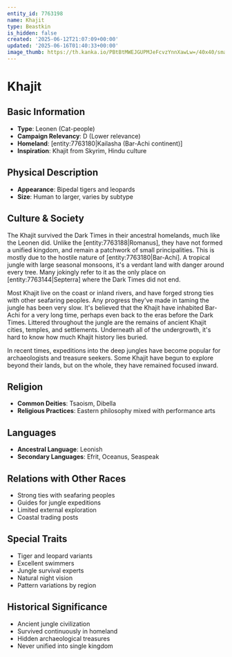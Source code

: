 ```yaml
---
entity_id: 7763198
name: Khajit
type: Beastkin
is_hidden: false
created: '2025-06-12T21:07:09+00:00'
updated: '2025-06-16T01:40:33+00:00'
image_thumb: https://th.kanka.io/PBtBtMWEJGUPMJeFcvzYnnXawLw=/40x40/smart/src/campaigns/322885/9f0da5c9-7e5c-43a2-bfb3-dbae385d05e1.png
---
```


# Khajit

## Basic Information

- **Type**: Leonen (Cat-people)
- **Campaign Relevancy**: D (Lower relevance)
- **Homeland**: [entity:7763180|Kailasha (Bar-Achi continent)]
- **Inspiration**: Khajit from Skyrim, Hindu culture

## Physical Description

- **Appearance**: Bipedal tigers and leopards
- **Size**: Human to larger, varies by subtype

## Culture & Society

The Khajit survived the Dark Times in their ancestral homelands, much like the Leonen did. Unlike the [entity:7763188|Romanus], they have not formed a unified kingdom, and remain a patchwork of small principalities. This is mostly due to the hostile nature of [entity:7763180|Bar-Achi]. A tropical jungle with large seasonal monsoons, it's a verdant land with danger around every tree. Many jokingly refer to it as the only place on [entity:7763144|Septerra] where the Dark Times did not end.

Most Khajit live on the coast or inland rivers, and have forged strong ties with other seafaring peoples. Any progress they've made in taming the jungle has been very slow. It's believed that the Khajit have inhabited Bar-Achi for a very long time, perhaps even back to the eras before the Dark Times. Littered throughout the jungle are the remains of ancient Khajit cities, temples, and settlements. Underneath all of the undergrowth, it's hard to know how much Khajit history lies buried.

In recent times, expeditions into the deep jungles have become popular for archaeologists and treasure seekers. Some Khajit have begun to explore beyond their lands, but on the whole, they have remained focused inward.

## Religion

- **Common Deities**: Tsaoism, Dibella
- **Religious Practices**: Eastern philosophy mixed with performance arts

## Languages

- **Ancestral Language**: Leonish
- **Secondary Languages**: Efrit, Oceanus, Seaspeak

## Relations with Other Races

- Strong ties with seafaring peoples
- Guides for jungle expeditions
- Limited external exploration
- Coastal trading posts

## Special Traits

- Tiger and leopard variants
- Excellent swimmers
- Jungle survival experts
- Natural night vision
- Pattern variations by region

## Historical Significance

- Ancient jungle civilization
- Survived continuously in homeland
- Hidden archaeological treasures
- Never unified into single kingdom